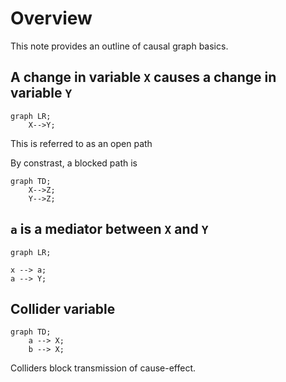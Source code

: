 # Overview
This note provides an outline of causal graph basics.

## A change in variable `X` causes a change in variable `Y`

```mermaid
graph LR;
	X-->Y;
```
This is referred to as an open path

By constrast, a blocked path is

```mermaid
graph TD;
	X-->Z;
	Y-->Z; 
```

## `a` is a mediator between `X` and `Y`

```mermaid
graph LR;

x --> a;
a --> Y;

```


## Collider variable
```mermaid
graph TD;
	a --> X;
	b --> X;
```

Colliders block transmission of cause-effect. 

